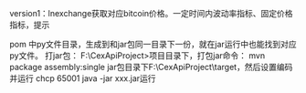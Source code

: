 version1：lnexchange获取对应bitcoin价格。一定时间内波动率指标、固定价格指标，提示

pom 中py文件目录，生成到和jar包同一目录下一份，就在jar运行中也能找到对应py文件。
打jar包：
F:\CexApiProject>项目目录下，打包jar命令：
mvn package assembly:single
jar包目录下F:\CexApiProject\target，然后设置编码并运行
chcp 65001
java  -jar xxx.jar运行
